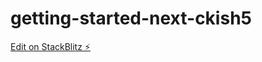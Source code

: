 # getting-started-next-ckish5

[Edit on StackBlitz ⚡️](https://stackblitz.com/edit/getting-started-next-ckish5)